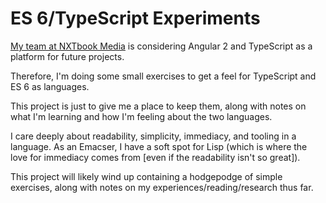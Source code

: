# ES 6/TypeScript Experiments

[My team at NXTbook Media](http://www.nxtbookmedia.com/) is considering
Angular 2 and TypeScript as a platform for future projects.

Therefore, I'm doing some small exercises to get a feel for TypeScript and ES 6
as languages.

This project is just to give me a place to keep them, along with notes on what
I'm learning and how I'm feeling about the two languages.

I care deeply about readability, simplicity, immediacy, and tooling in a
language. As an Emacser, I have a soft spot for Lisp (which is where the love
for immediacy comes from [even if the readability isn't so great]).

This project will likely wind up containing a hodgepodge of simple exercises,
along with notes on my experiences/reading/research thus far.
